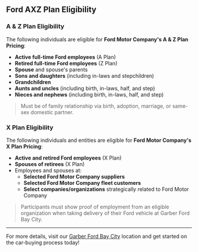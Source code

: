 ## Ford AXZ Plan Eligibility

### A & Z Plan Eligibility

The following individuals are eligible for **Ford Motor Company's A & Z Plan Pricing**:

- **Active full-time Ford employees** (A Plan)
- **Retired full-time Ford employees** (Z Plan)
- **Spouse** and spouse's parents
- **Sons and daughters** (including in-laws and stepchildren)
- **Grandchildren**
- **Aunts and uncles** (including birth, in-laws, half, and step)
- **Nieces and nephews** (including birth, in-laws, half, and step)

> Must be of family relationship via birth, adoption, marriage, or same-sex domestic partner.

### X Plan Eligibility

The following individuals and entities are eligible for **Ford Motor Company's X Plan Pricing**:

- **Active and retired Ford employees** (X Plan)
- **Spouses of retirees** (X Plan)
- Employees and spouses at:
  * **Selected Ford Motor Company suppliers**
  * **Selected Ford Motor Company fleet customers**
  * **Select companies/organizations** strategically related to Ford Motor Company

> Participants must show proof of employment from an eligible organization when taking delivery of their Ford vehicle at Garber Ford Bay City.

---

For more details, visit our [Garber Ford Bay City](#) location and get started on the car-buying process today!
